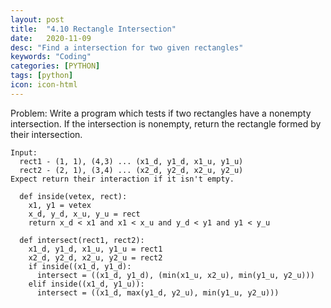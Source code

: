 ```yaml
---
layout: post
title:  "4.10 Rectangle Intersection"
date:   2020-11-09
desc: "Find a intersection for two given rectangles"
keywords: "Coding"
categories: [PYTHON]
tags: [python]
icon: icon-html
---
```


Problem: Write a program which tests if two rectangles have a nonempty intersection. If the intersection is nonempty, return the rectangle formed by their intersection.

```
Input:
  rect1 - (1, 1), (4,3) ... (x1_d, y1_d, x1_u, y1_u)
  rect2 - (2, 1), (3,4) ... (x2_d, y2_d, x2_u, y2_u)
Expect return their interaction if it isn't empty.
  
  def inside(vetex, rect):
    x1, y1 = vetex
    x_d, y_d, x_u, y_u = rect
    return x_d < x1 and x1 < x_u and y_d < y1 and y1 < y_u
  
  def intersect(rect1, rect2):
    x1_d, y1_d, x1_u, y1_u = rect1
    x2_d, y2_d, x2_u, y2_u = rect2
    if inside((x1_d, y1_d):
      intersect = ((x1_d, y1_d), (min(x1_u, x2_u), min(y1_u, y2_u)))
    elif inside((x1_d, y1_u)):
      intersect = ((x1_d, max(y1_d, y2_u), min(y1_u, y2_u)))
```
